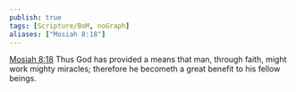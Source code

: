 ```yaml
---
publish: true
tags: [Scripture/BoM, noGraph]
aliases: ["Mosiah 8:18"]
---
```

[Mosiah 8:18](https://churchofjesuschrist.org/study/scriptures/bofm/mosiah/8?lang=eng&id=p18#p18) Thus God has provided a means that man, through faith, might work mighty miracles; therefore he becometh a great benefit to his fellow beings.
